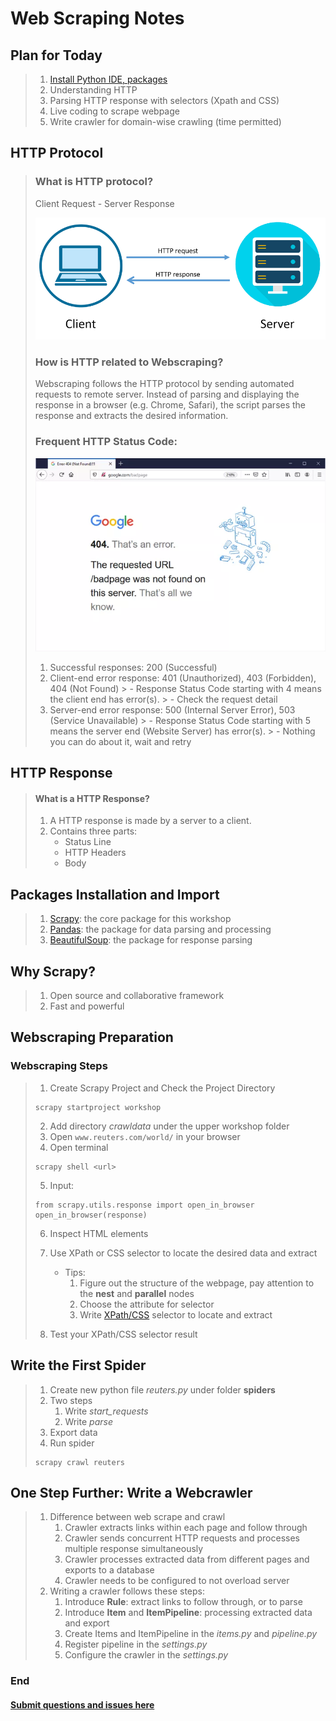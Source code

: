 # Web Scraping Notes

## Plan for Today
> 1. [Install Python IDE, packages](Python_IDE_Setup.md)
> 2. Understanding HTTP
> 3. Parsing HTTP response with selectors (Xpath and CSS)
> 4. Live coding to scrape webpage
> 5. Write crawler for domain-wise crawling (time permitted)


## HTTP Protocol
> ### What is HTTP protocol?
>  Client Request - Server Response
> 
> ![Request-Response](source/HTTP_Request_Response.png)
>  ### How is HTTP related to Webscraping?
> Webscraping follows the HTTP protocol by sending automated requests to remote server. Instead of parsing and displaying the response in a browser (e.g. Chrome, Safari), the script parses the response and extracts the desired information.
> 
> ### Frequent HTTP Status Code:
> ![404](source/google404.webp)
> 1. Successful responses: 200 (Successful)
> 2. Client-end error response: 401 (Unauthorized), 403 (Forbidden), 404 (Not Found)
     >     - Response Status Code starting with 4 means the client end has error(s).
     >     - Check the request detail
> 3. Server-end error response: 500 (Internal Server Error), 503 (Service Unavailable)
     >     - Response Status Code starting with 5 means the server end (Website Server) has error(s).
     >     - Nothing you can do about it, wait and retry

## HTTP Response
> #### What is a HTTP Response?
> 1. A HTTP response is made by a server to a client.
> 2. Contains three parts:
>    - Status Line
>    - HTTP Headers
>    - Body

## Packages Installation and Import
> 1. [Scrapy](https://docs.scrapy.org/en/latest/): the core package for this workshop 
> 2. [Pandas](https://pandas.pydata.org/docs/getting_started/overview.html): the package for data parsing and processing
> 3. [BeautifulSoup](https://www.crummy.com/software/BeautifulSoup/): the package for response parsing

## Why Scrapy?
> 1. Open source and collaborative framework
> 2. Fast and powerful

## Webscraping Preparation

### Webscraping Steps
> 1. Create Scrapy Project and Check the Project Directory
> ```azure
> scrapy startproject workshop 
> ```
> 2. Add directory *crawldata* under the upper workshop folder 
> 3. Open ```www.reuters.com/world/``` in your browser
> 4. Open terminal
> ```azure
> scrapy shell <url> 
> ```
> 5. Input:
> ```azure
> from scrapy.utils.response import open_in_browser
> open_in_browser(response)
> ```
> 6. Inspect HTML elements
> 7. Use XPath or CSS selector to locate the desired data and extract
> 
>    - Tips:
>        1. Figure out the structure of the webpage, pay attention to the **nest** and **parallel** nodes
>        2. Choose the attribute for selector
>        3. Write [XPath/CSS](https://doc.scrapy.org/en/latest/topics/selectors.html#extensions-to-css-selectors) selector to locate and extract
> 
> 8. Test your XPath/CSS selector result 

## Write the First Spider
> 1. Create new python file *reuters.py* under folder **spiders**
> 2. Two steps
>    1. Write *start_requests*
>    2. Write *parse*
> 3. Export data  
> 4. Run spider
> ```
> scrapy crawl reuters
> ```


## One Step Further: Write a Webcrawler
> 1. Difference between web scrape and crawl 
>    1. Crawler extracts links within each page and follow through
>    2. Crawler sends concurrent HTTP requests and processes multiple response simultaneously
>    3. Crawler processes extracted data from different pages and exports to a database
>    4. Crawler needs to be configured to not overload server
> 2. Writing a crawler follows these steps:
>    1. Introduce **Rule**: extract links to follow through, or to parse
>    2. Introduce **Item** and **ItemPipeline**: processing extracted data and export
>    3. Create Items and ItemPipeline in the *items.py* and *pipeline.py*
>    4. Register pipeline in the *settings.py*
>    5. Configure the crawler in the *settings.py*


### End

####  [Submit questions and issues here](https://github.com/Lucy-Family-Institute/CSSR-Workshop-Scrapy/issues) ####
